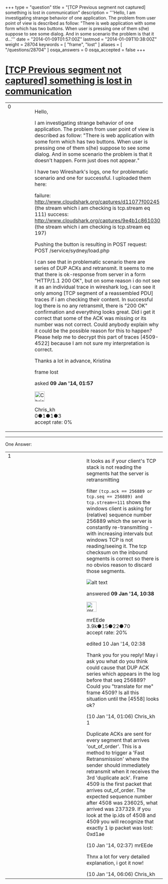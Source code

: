+++
type = "question"
title = "[TCP Previous segment not captured] something is lost in communication"
description = '''Hello, I am investigating strange behavior of one application. The problem from user point of view is described as follow: &quot;There is web application with some form which has two buttons. When user is pressing one of them s(he) suppose to see some dialog. And in some scenario the problem is that it d...'''
date = "2014-01-09T01:57:00Z"
lastmod = "2014-01-09T10:38:00Z"
weight = 28704
keywords = [ "frame", "lost" ]
aliases = [ "/questions/28704" ]
osqa_answers = 0
osqa_accepted = false
+++

<div class="headNormal">

# [\[TCP Previous segment not captured\] something is lost in communication](/questions/28704/tcp-previous-segment-not-captured-something-is-lost-in-communication)

</div>

<div id="main-body">

<div id="askform">

<table id="question-table" style="width:100%;"><colgroup><col style="width: 50%" /><col style="width: 50%" /></colgroup><tbody><tr class="odd"><td style="width: 30px; vertical-align: top"><div class="vote-buttons"><div id="post-28704-score" class="post-score" title="current number of votes">0</div><div id="favorite-count" class="favorite-count"></div></div></td><td><div id="item-right"><div class="question-body"><p>Hello,</p><p>I am investigating strange behavior of one application. The problem from user point of view is described as follow: "There is web application with some form which has two buttons. When user is pressing one of them s(he) suppose to see some dialog. And in some scenario the problem is that it doesn't happen. Form just does not appear."</p><p>I have two Wireshark's logs, one for problematic scenario and one for successful. I uploaded them here:<br />
</p><p>failure: <a href="http://www.cloudshark.org/captures/d11077f00245">http://www.cloudshark.org/captures/d11077f00245</a> (the stream which i am checking is tcp.stream eq 111) success: <a href="http://www.cloudshark.org/captures/9e4b1c861030">http://www.cloudshark.org/captures/9e4b1c861030</a> (the stream which i am checking is tcp.stream eq 197)</p><p>Pushing the button is resulting in POST request: POST /service/sydney/load.php</p><p>I can see that in problematic scenario there are series of DUP ACKs and retransmit. It seems to me that there is ok-response from server in a form "HTTP/1.1 200 OK", but on some reason i do not see it as an individual trace in wireshark log, i can see it only among [TCP segment of a reassembled PDU] traces if i am checking their content. In successful log there is no any retransmit, there is "200 OK" confirmation and everything looks great. Did i get it correct that some of the ACK was missing or its number was not correct. Could anybody explain why it could be the possible reason for this to happen? Please help me to decrypt this part of traces [4509-4522] because I am not sure my interpretation is correct.</p><p>Thanks a lot in advance, Kristina</p></div><div id="question-tags" class="tags-container tags">frame lost</div><div id="question-controls" class="post-controls"></div><div class="post-update-info-container"><div class="post-update-info post-update-info-user"><p>asked <strong>09 Jan '14, 01:57</strong></p><img src="https://secure.gravatar.com/avatar/4d52cf38901c861ba67866ee6050a496?s=32&amp;d=identicon&amp;r=g" class="gravatar" width="32" height="32" alt="Chris_kh&#39;s gravatar image" /><p>Chris_kh<br />
<span class="score" title="0 reputation points">0</span><span title="1 badges"><span class="badge1">●</span><span class="badgecount">1</span></span><span title="1 badges"><span class="silver">●</span><span class="badgecount">1</span></span><span title="3 badges"><span class="bronze">●</span><span class="badgecount">3</span></span><br />
<span class="accept_rate" title="Rate of the user&#39;s accepted answers">accept rate:</span> <span title="Chris_kh has no accepted answers">0%</span> </br></p></div></div><div id="comments-container-28704" class="comments-container"></div><div id="comment-tools-28704" class="comment-tools"></div><div class="clear"></div><div id="comment-28704-form-container" class="comment-form-container"></div><div class="clear"></div></div></td></tr></tbody></table>

------------------------------------------------------------------------

<div class="tabBar">

<span id="sort-top"></span>

<div class="headQuestions">

One Answer:

</div>

</div>

<span id="28741"></span>

<div id="answer-container-28741" class="answer">

<table style="width:100%;"><colgroup><col style="width: 50%" /><col style="width: 50%" /></colgroup><tbody><tr class="odd"><td style="width: 30px; vertical-align: top"><div class="vote-buttons"><div id="post-28741-score" class="post-score" title="current number of votes">1</div></div></td><td><div class="item-right"><div class="answer-body"><p>It looks as if your client's TCP stack is not reading the segments hat the server is retransmitting</p><p>filter <code>(tcp.ack == 256889 or tcp.seq == 256889) and tcp.stream==111</code> shows the windows client is asking for (relative) sequence number 256889 which the server is constantly re-transmitting - with increasing intervals but windows TCP is not reading/seeing it. The tcp checksum on the inbound segments is correct so there is no obvios reason to discard those segments.</p><p><img src="https://osqa-ask.wireshark.org/upfiles/Selection_027.png" alt="alt text" /></p></div><div class="answer-controls post-controls"></div><div class="post-update-info-container"><div class="post-update-info post-update-info-user"><p>answered <strong>09 Jan '14, 10:38</strong></p><img src="https://secure.gravatar.com/avatar/5500bd1decb766660522dfb347eedc49?s=32&amp;d=identicon&amp;r=g" class="gravatar" width="32" height="32" alt="mrEEde&#39;s gravatar image" /><p>mrEEde<br />
<span class="score" title="3892 reputation points"><span>3.9k</span></span><span title="15 badges"><span class="badge1">●</span><span class="badgecount">15</span></span><span title="22 badges"><span class="silver">●</span><span class="badgecount">22</span></span><span title="70 badges"><span class="bronze">●</span><span class="badgecount">70</span></span><br />
<span class="accept_rate" title="Rate of the user&#39;s accepted answers">accept rate:</span> <span title="mrEEde has 48 accepted answers">20%</span></p></img></div><div class="post-update-info post-update-info-edited"><p>edited 10 Jan '14, 02:38</p></div></div><div id="comments-container-28741" class="comments-container"><span id="28763"></span><div id="comment-28763" class="comment"><div id="post-28763-score" class="comment-score"></div><div class="comment-text"><p>Thank you for you reply! May i ask you what do you think could cause that DUP ACK series which appears in the log before that seq 256889? Could you "translate for me" frame 4509? Is all this situation until the [4558] looks ok?</p></div><div id="comment-28763-info" class="comment-info"><span class="comment-age">(10 Jan '14, 01:06)</span> Chris_kh</div></div><span id="28764"></span><div id="comment-28764" class="comment"><div id="post-28764-score" class="comment-score">1</div><div class="comment-text"><p>Duplicate ACKs are sent for every segment that arrives 'out_of_order'. This is a method to trigger a 'Fast Retransmission' where the sender should immediately retransmit when it receives the 3rd 'duplicate ack'. Frame 4509 is the first packet that arrives out_of_order. The expected sequence number after 4508 was 236025, what arrived was 237329. If you look at the ip.ids of 4508 and 4509 you will recognize that exactly 1 ip packet was lost: 0xd1ae</p></div><div id="comment-28764-info" class="comment-info"><span class="comment-age">(10 Jan '14, 02:37)</span> mrEEde</div></div><span id="28769"></span><div id="comment-28769" class="comment"><div id="post-28769-score" class="comment-score"></div><div class="comment-text"><p>Thnx a lot for very detailed explanation, i got it now!</p></div><div id="comment-28769-info" class="comment-info"><span class="comment-age">(10 Jan '14, 06:06)</span> Chris_kh</div></div></div><div id="comment-tools-28741" class="comment-tools"></div><div class="clear"></div><div id="comment-28741-form-container" class="comment-form-container"></div><div class="clear"></div></div></td></tr></tbody></table>

</div>

<div class="paginator-container-left">

</div>

</div>

</div>

